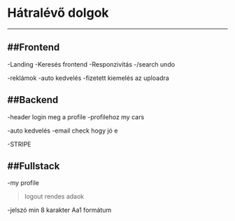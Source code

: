 # **Hátralévő dolgok**
---
##Frontend
---
-Landing
-Keresés frontend
-Responzivitás
-/search undo

-reklámok
-auto kedvelés
-fizetett kiemelés az uploadra


##Backend
---

-header login meg a profile 
-profilehoz my cars

-auto kedvelés
-email check hogy jó e

-STRIPE



##Fullstack
---
-my profile
>logout
>rendes adaok

-jelszó min 8 karakter Aa1 formátum